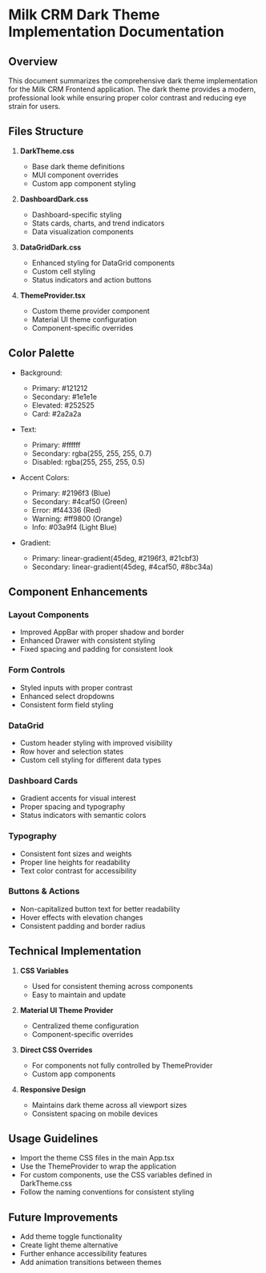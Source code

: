 # Milk CRM Dark Theme Implementation Documentation

## Overview

This document summarizes the comprehensive dark theme implementation for the Milk CRM Frontend application. The dark theme provides a modern, professional look while ensuring proper color contrast and reducing eye strain for users.

## Files Structure

1. **DarkTheme.css**

   - Base dark theme definitions
   - MUI component overrides
   - Custom app component styling

2. **DashboardDark.css**

   - Dashboard-specific styling
   - Stats cards, charts, and trend indicators
   - Data visualization components

3. **DataGridDark.css**

   - Enhanced styling for DataGrid components
   - Custom cell styling
   - Status indicators and action buttons

4. **ThemeProvider.tsx**
   - Custom theme provider component
   - Material UI theme configuration
   - Component-specific overrides

## Color Palette

- Background:

  - Primary: #121212
  - Secondary: #1e1e1e
  - Elevated: #252525
  - Card: #2a2a2a

- Text:

  - Primary: #ffffff
  - Secondary: rgba(255, 255, 255, 0.7)
  - Disabled: rgba(255, 255, 255, 0.5)

- Accent Colors:

  - Primary: #2196f3 (Blue)
  - Secondary: #4caf50 (Green)
  - Error: #f44336 (Red)
  - Warning: #ff9800 (Orange)
  - Info: #03a9f4 (Light Blue)

- Gradient:
  - Primary: linear-gradient(45deg, #2196f3, #21cbf3)
  - Secondary: linear-gradient(45deg, #4caf50, #8bc34a)

## Component Enhancements

### Layout Components

- Improved AppBar with proper shadow and border
- Enhanced Drawer with consistent styling
- Fixed spacing and padding for consistent look

### Form Controls

- Styled inputs with proper contrast
- Enhanced select dropdowns
- Consistent form field styling

### DataGrid

- Custom header styling with improved visibility
- Row hover and selection states
- Custom cell styling for different data types

### Dashboard Cards

- Gradient accents for visual interest
- Proper spacing and typography
- Status indicators with semantic colors

### Typography

- Consistent font sizes and weights
- Proper line heights for readability
- Text color contrast for accessibility

### Buttons & Actions

- Non-capitalized button text for better readability
- Hover effects with elevation changes
- Consistent padding and border radius

## Technical Implementation

1. **CSS Variables**

   - Used for consistent theming across components
   - Easy to maintain and update

2. **Material UI Theme Provider**

   - Centralized theme configuration
   - Component-specific overrides

3. **Direct CSS Overrides**

   - For components not fully controlled by ThemeProvider
   - Custom app components

4. **Responsive Design**
   - Maintains dark theme across all viewport sizes
   - Consistent spacing on mobile devices

## Usage Guidelines

- Import the theme CSS files in the main App.tsx
- Use the ThemeProvider to wrap the application
- For custom components, use the CSS variables defined in DarkTheme.css
- Follow the naming conventions for consistent styling

## Future Improvements

- Add theme toggle functionality
- Create light theme alternative
- Further enhance accessibility features
- Add animation transitions between themes

